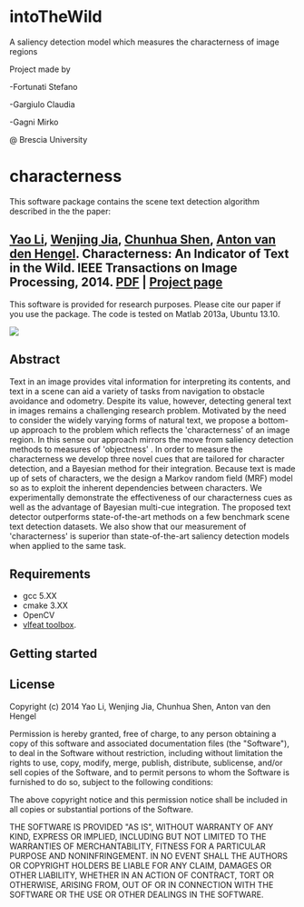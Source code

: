 # intoTheWild
A saliency detection model which measures the characterness of image regions

Project made by

-Fortunati Stefano

-Gargiulo Claudia

-Gagni Mirko

@ Brescia University



characterness
=============

This software package contains the scene text detection algorithm described in the the paper: 

## [Yao Li](https://cs.adelaide.edu.au/~yaoli/), [Wenjing Jia](http://cfsites1.uts.edu.au/research/strengths/inext/member-detail.cfm?StaffID=4857), [Chunhua Shen](http://cs.adelaide.edu.au/~chhshen/), [Anton van den Hengel](http://cs.adelaide.edu.au/~hengel/). **Characterness: An Indicator of Text in the Wild.** IEEE Transactions on Image Processing, 2014. [PDF](http://cs.adelaide.edu.au/~yaoli/wp-content/publications/tip14_characterness.pdf) | [Project page](http://cs.adelaide.edu.au/~yaoli/?page_id=111/) 

This software is provided for research purposes. Please cite our paper if you use the package. The code is tested on Matlab 2013a, Ubuntu 13.10. 

![](http://cs.adelaide.edu.au/~yaoli/wp-content/uploads/2013/11/characterness_pipeline2.png)



Abstract
--------

Text in an image provides vital information for interpreting its contents, and text in a scene can aid a variety of tasks from navigation to obstacle avoidance and odometry. Despite its value, however, detecting general text in images remains a challenging research problem. Motivated by the need to consider the widely varying forms of natural text, we propose a bottom-up approach to the problem which reflects the 'characterness' of an image region. In this sense our approach mirrors the move from saliency detection methods to measures of 'objectness' . In order to measure the characterness we develop three novel cues that are tailored for character detection, and a Bayesian method for their integration. Because text is made up of sets of characters, we the design a Markov random field (MRF) model so as to exploit the inherent dependencies between characters. We experimentally demonstrate the effectiveness of our characterness cues as well as the advantage of Bayesian multi-cue integration. The proposed text detector outperforms state-of-the-art methods on a few benchmark scene text detection datasets. We also show that our measurement of 'characterness' is superior than state-of-the-art saliency detection models when applied to the same task.

Requirements
-------------
- gcc 5.XX
- cmake 3.XX
- OpenCV 
- [vlfeat toolbox](http://www.vlfeat.org/). 

Getting started
---------------

License
-------
Copyright (c) 2014 Yao Li, Wenjing Jia, Chunhua Shen, Anton van den Hengel

Permission is hereby granted, free of charge, to any person obtaining a copy of
this software and associated documentation files (the "Software"), to deal in
the Software without restriction, including without limitation the rights to
use, copy, modify, merge, publish, distribute, sublicense, and/or sell copies
of the Software, and to permit persons to whom the Software is furnished to do
so, subject to the following conditions:

The above copyright notice and this permission notice shall be included in all
copies or substantial portions of the Software.

THE SOFTWARE IS PROVIDED "AS IS", WITHOUT WARRANTY OF ANY KIND, EXPRESS OR
IMPLIED, INCLUDING BUT NOT LIMITED TO THE WARRANTIES OF MERCHANTABILITY,
FITNESS FOR A PARTICULAR PURPOSE AND NONINFRINGEMENT. IN NO EVENT SHALL THE
AUTHORS OR COPYRIGHT HOLDERS BE LIABLE FOR ANY CLAIM, DAMAGES OR OTHER
LIABILITY, WHETHER IN AN ACTION OF CONTRACT, TORT OR OTHERWISE, ARISING FROM,
OUT OF OR IN CONNECTION WITH THE SOFTWARE OR THE USE OR OTHER DEALINGS IN THE
SOFTWARE.
